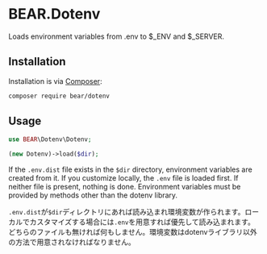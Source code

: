 # BEAR.Dotenv

Loads environment variables from .env to $_ENV and $_SERVER.

## Installation

Installation is via [Composer](https://getcomposer.org/):

```bash
composer require bear/dotenv
```

## Usage

```php
use BEAR\Dotenv\Dotenv;

(new Dotenv)->load($dir);
```

If the `.env.dist` file exists in the `$dir` directory, environment variables are created from it. If you customize locally, the `.env` file is loaded first.
If neither file is present, nothing is done. Environment variables must be provided by methods other than the dotenv library.



`.env.dist`が`$dir`ディレクトリにあれば読み込まれ環境変数が作られます。ローカルでカスタマイズする場合には`.env`を用意すれば優先して読み込まれます。
どちらのファイルも無ければ何もしません。環境変数はdotenvライブラリ以外の方法で用意されなければなりません。
